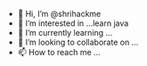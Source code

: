 - 👋 Hi, I’m @shrihackme
- 👀 I’m interested in ...learn java
- 🌱 I’m currently learning ...
- 💞️ I’m looking to collaborate on ...
- 📫 How to reach me ...

<!---
shrihackme/shrihackme is a ✨ special ✨ repository because its `README.md` (this file) appears on your GitHub profile.
You can click the Preview link to take a look at your changes.
--->
